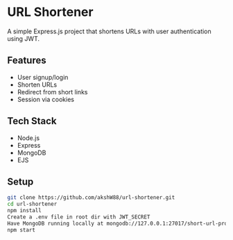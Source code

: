 # URL Shortener

A simple Express.js project that shortens URLs with user authentication using JWT.

## Features
- User signup/login
- Shorten URLs
- Redirect from short links
- Session via cookies

## Tech Stack
- Node.js
- Express
- MongoDB
- EJS

## Setup
```bash
git clone https://github.com/akshW88/url-shortener.git
cd url-shortener
npm install
Create a .env file in root dir with JWT_SECRET
Have MongoDB running locally at mongodb://127.0.0.1:27017/short-url-project, or change the URL in index.js
npm start
